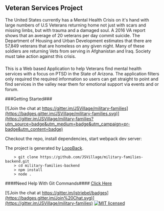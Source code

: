 ## Veteran Services Project ##

The United States currently has a Mental Health Crisis on it's hand with large numbers of U.S Veterans returning home not just with scars and missing limbs, but with trauma and a damaged soul. A 2016 VA report shows that an average of 20 veterans per day commit suicide. The Department of Housing and Urban Development estimates that there are 57,849 veterans that are homeless on any given night. Many of these soldiers are returning Vets from serving in Afghanistan and Iraq. Society must take action against this crisis.    

#####

This is a Web based Application to help Veterans find mental health services with a focus on PTSD in the State of Arizona. The application filters only required the required information so users can get straight to point and find services in the valley near them for emotional support via events and or forum.

###Getting Started###

[![Join the chat at https://gitter.im/JSVillage/military-families](https://badges.gitter.im/JSVillage/military-families.svg)](https://gitter.im/JSVillage/military-families?utm_source=badge&utm_medium=badge&utm_campaign=pr-badge&utm_content=badge)

Checkout the repo, install dependencies, start webpack dev server:

The project is generated by [LoopBack](http://loopback.io).

```
	> git clone https://github.com/JSVillage/military-families-backend.git
	> cd military-families-backend
	> npm install
	> node .
```

####Need Help With Git Commands#### [Click Here](http://rogerdudler.github.io/git-guide/)

[![Join the chat at https://gitter.im/jstriebel/badges](https://badges.gitter.im/Join%20Chat.svg)](https://gitter.im/JSVillage/military-families)
[![MIT licensed](https://img.shields.io/badge/license-MIT-blue.svg)](https://raw.githubusercontent.com/hyperium/hyper/master/LICENSE)
